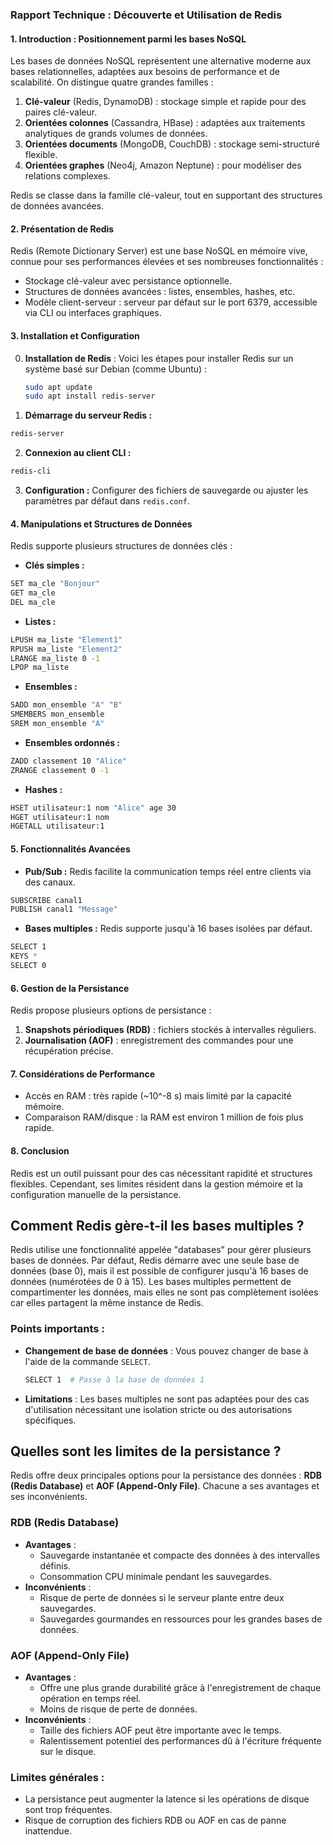 ### Rapport Technique : Découverte et Utilisation de Redis

#### **1. Introduction : Positionnement parmi les bases NoSQL**
Les bases de données NoSQL représentent une alternative moderne aux bases relationnelles, adaptées aux besoins de performance et de scalabilité. On distingue quatre grandes familles :

1. **Clé-valeur** (Redis, DynamoDB) : stockage simple et rapide pour des paires clé-valeur.
2. **Orientées colonnes** (Cassandra, HBase) : adaptées aux traitements analytiques de grands volumes de données.
3. **Orientées documents** (MongoDB, CouchDB) : stockage semi-structuré flexible.
4. **Orientées graphes** (Neo4j, Amazon Neptune) : pour modéliser des relations complexes.

Redis se classe dans la famille clé-valeur, tout en supportant des structures de données avancées.

#### **2. Présentation de Redis**
Redis (Remote Dictionary Server) est une base NoSQL en mémoire vive, connue pour ses performances élevées et ses nombreuses fonctionnalités :
- Stockage clé-valeur avec persistance optionnelle.
- Structures de données avancées : listes, ensembles, hashes, etc.
- Modèle client-serveur : serveur par défaut sur le port 6379, accessible via CLI ou interfaces graphiques.

#### **3. Installation et Configuration**

0. **Installation de Redis** :
   Voici les étapes pour installer Redis sur un système basé sur Debian (comme Ubuntu) :

   ```sh
   sudo apt update
   sudo apt install redis-server
   ```
1. **Démarrage du serveur Redis :**
```bash
redis-server
```
2. **Connexion au client CLI :**
```bash
redis-cli
```
3. **Configuration :**
Configurer des fichiers de sauvegarde ou ajuster les paramètres par défaut dans `redis.conf`.

#### **4. Manipulations et Structures de Données**
Redis supporte plusieurs structures de données clés :

- **Clés simples :**
```bash
SET ma_cle "Bonjour"
GET ma_cle
DEL ma_cle
```
- **Listes :**
```bash
LPUSH ma_liste "Element1"
RPUSH ma_liste "Element2"
LRANGE ma_liste 0 -1
LPOP ma_liste
```
- **Ensembles :**
```bash
SADD mon_ensemble "A" "B"
SMEMBERS mon_ensemble
SREM mon_ensemble "A"
```
- **Ensembles ordonnés :**
```bash
ZADD classement 10 "Alice"
ZRANGE classement 0 -1
```
- **Hashes :**
```bash
HSET utilisateur:1 nom "Alice" age 30
HGET utilisateur:1 nom
HGETALL utilisateur:1
```

#### **5. Fonctionnalités Avancées**
- **Pub/Sub :**
Redis facilite la communication temps réel entre clients via des canaux.
```bash
SUBSCRIBE canal1
PUBLISH canal1 "Message"
```
- **Bases multiples :**
Redis supporte jusqu'à 16 bases isolées par défaut.
```bash
SELECT 1
KEYS *
SELECT 0
```

#### **6. Gestion de la Persistance**
Redis propose plusieurs options de persistance :
1. **Snapshots périodiques (RDB)** : fichiers stockés à intervalles réguliers.
2. **Journalisation (AOF)** : enregistrement des commandes pour une récupération précise.

#### **7. Considérations de Performance**
- Accès en RAM : très rapide (~10^-8 s) mais limité par la capacité mémoire.
- Comparaison RAM/disque : la RAM est environ 1 million de fois plus rapide.

#### **8. Conclusion**
Redis est un outil puissant pour des cas nécessitant rapidité et structures flexibles. Cependant, ses limites résident dans la gestion mémoire et la configuration manuelle de la persistance.

## Comment Redis gère-t-il les bases multiples ?
Redis utilise une fonctionnalité appelée "databases" pour gérer plusieurs bases de données. Par défaut, Redis démarre avec une seule base de données (base 0), mais il est possible de configurer jusqu'à 16 bases de données (numérotées de 0 à 15). Les bases multiples permettent de compartimenter les données, mais elles ne sont pas complètement isolées car elles partagent la même instance de Redis.

### Points importants :
- **Changement de base de données** : Vous pouvez changer de base à l'aide de la commande `SELECT`.
  ```sh
  SELECT 1  # Passe à la base de données 1
  ```
- **Limitations** : Les bases multiples ne sont pas adaptées pour des cas d'utilisation nécessitant une isolation stricte ou des autorisations spécifiques.

## Quelles sont les limites de la persistance ?
Redis offre deux principales options pour la persistance des données : **RDB (Redis Database)** et **AOF (Append-Only File)**. Chacune a ses avantages et ses inconvénients.

### RDB (Redis Database)
- **Avantages** :
  - Sauvegarde instantanée et compacte des données à des intervalles définis.
  - Consommation CPU minimale pendant les sauvegardes.
- **Inconvénients** :
  - Risque de perte de données si le serveur plante entre deux sauvegardes.
  - Sauvegardes gourmandes en ressources pour les grandes bases de données.

### AOF (Append-Only File)
- **Avantages** :
  - Offre une plus grande durabilité grâce à l'enregistrement de chaque opération en temps réel.
  - Moins de risque de perte de données.
- **Inconvénients** :
  - Taille des fichiers AOF peut être importante avec le temps.
  - Ralentissement potentiel des performances dû à l'écriture fréquente sur le disque.

### Limites générales :
- La persistance peut augmenter la latence si les opérations de disque sont trop fréquentes.
- Risque de corruption des fichiers RDB ou AOF en cas de panne inattendue.

